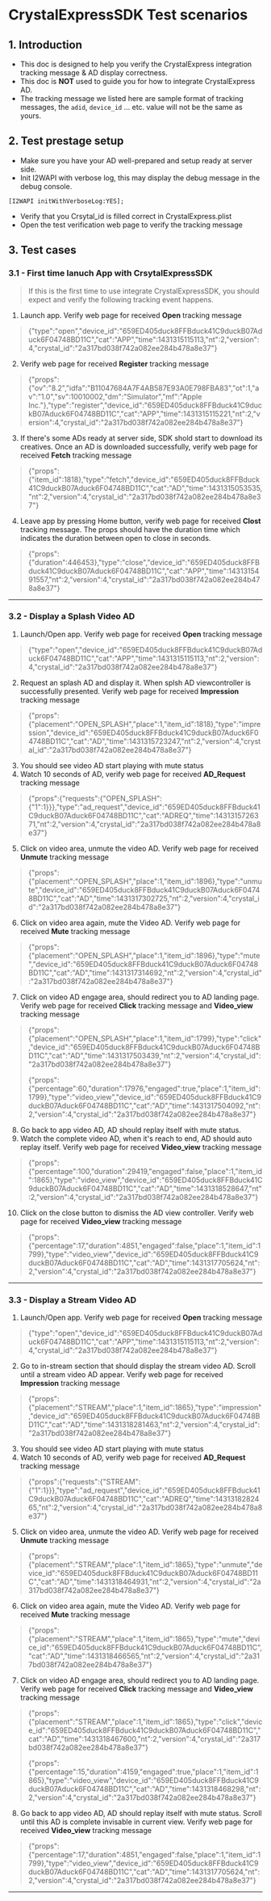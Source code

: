 # CrystalExpressSDK Test scenarios
## 1. Introduction
- This doc is designed to help you verify the CrystalExpress integration tracking message & AD display correctness.
- This doc is __NOT__ used to guide you for how to integrate CrystalExpress AD.
- The tracking message we listed here are sample format of tracking messages, the `adid`, `device_id` ... etc. value will not be the same as yours.

## 2. Test prestage setup
- Make sure you have your AD well-prepared and setup ready at server side.
- Init I2WAPI with verbose log, this may display the debug message in the debug console.

```objc
[I2WAPI initWithVerboseLog:YES];
```

- Verify that you Crsytal_id is filled correct in CrystalExpress.plist
- Open the test verification web page to verify the tracking message

## 3. Test cases
### 3.1 - First time lanuch App with CrsytalExpressSDK
> If this is the first time to use integrate CrystalExpressSDK, you should expect and verify the following tracking event happens.

1. Launch app. Verify web page for received __Open__ tracking message
> {"type":"open","device_id":"659ED405duck8FFBduck41C9duckB07Aduck6F04748BD11C","cat":"APP","time":1431315115113,"nt":2,"version":4,"crystal_id":"2a317bd038f742a082ee284b478a8e37"}
2. Verify web page for received __Register__ tracking message
> {"props":{"ov":"8.2","idfa":"B11047684A7F4AB587E93A0E798FBA83","ot":1,"av":"1.0","sv":10010002,"dm":"Simulator","mf":"Apple Inc."},"type":"register","device_id":"659ED405duck8FFBduck41C9duckB07Aduck6F04748BD11C","cat":"APP","time":1431315115221,"nt":2,"version":4,"crystal_id":"2a317bd038f742a082ee284b478a8e37"}
3. If there's some ADs ready at server side, SDK shold start to download its creatives. Once an AD is downloaded successfully, verify web page for received __Fetch__ tracking message
> {"props":{"item_id":1818},"type":"fetch","device_id":"659ED405duck8FFBduck41C9duckB07Aduck6F04748BD11C","cat":"AD","time":1431315053535,"nt":2,"version":4,"crystal_id":"2a317bd038f742a082ee284b478a8e37"}
4. Leave app by pressing Home button, verify web page for received __Clost__ tracking message. The props should have the duration time which indicates the duration between open to close in seconds.
> {"props":{"duration":446453},"type":"close","device_id":"659ED405duck8FFBduck41C9duckB07Aduck6F04748BD11C","cat":"APP","time":1431315491557,"nt":2,"version":4,"crystal_id":"2a317bd038f742a082ee284b478a8e37"}

---
### 3.2 - Display a Splash Video AD
1. Launch/Open app. Verify web page for received __Open__ tracking message
> {"type":"open","device_id":"659ED405duck8FFBduck41C9duckB07Aduck6F04748BD11C","cat":"APP","time":1431315115113,"nt":2,"version":4,"crystal_id":"2a317bd038f742a082ee284b478a8e37"}
2. Request an splash AD and display it. When splsh AD viewcontroller is successfully presented. Verify web page for received __Impression__ tracking message
> {"props":{"placement":"OPEN_SPLASH","place":1,"item_id":1818},"type":"impression","device_id":"659ED405duck8FFBduck41C9duckB07Aduck6F04748BD11C","cat":"AD","time":1431315723247,"nt":2,"version":4,"crystal_id":"2a317bd038f742a082ee284b478a8e37"}
3. You should see video AD start playing with mute status
4. Watch 10 seconds of AD, verify web page for received __AD_Request__ tracking message
> {"props":{"requests":{"OPEN_SPLASH":{"1":1}}},"type":"ad_request","device_id":"659ED405duck8FFBduck41C9duckB07Aduck6F04748BD11C","cat":"ADREQ","time":1431315726371,"nt":2,"version":4,"crystal_id":"2a317bd038f742a082ee284b478a8e37"}
5. Click on video area, unmute the video AD. Verify web page for received __Unmute__ tracking message
> {"props":{"placement":"OPEN_SPLASH","place":1,"item_id":1896},"type":"unmute","device_id":"659ED405duck8FFBduck41C9duckB07Aduck6F04748BD11C","cat":"AD","time":1431317302725,"nt":2,"version":4,"crystal_id":"2a317bd038f742a082ee284b478a8e37"}
6. Click on video area again, mute the Video AD. Verify web page for received __Mute__ tracking message
> {"props":{"placement":"OPEN_SPLASH","place":1,"item_id":1896},"type":"mute","device_id":"659ED405duck8FFBduck41C9duckB07Aduck6F04748BD11C","cat":"AD","time":1431317314692,"nt":2,"version":4,"crystal_id":"2a317bd038f742a082ee284b478a8e37"}
7. Click on video AD engage area, should redirect you to AD landing page. Verify web page for received __Click__ tracking message and __Video_view__ tracking message
> {"props":{"placement":"OPEN_SPLASH","place":1,"item_id":1799},"type":"click","device_id":"659ED405duck8FFBduck41C9duckB07Aduck6F04748BD11C","cat":"AD","time":1431317503439,"nt":2,"version":4,"crystal_id":"2a317bd038f742a082ee284b478a8e37"}
> 
> {"props":{"percentage":60,"duration":17976,"engaged":true,"place":1,"item_id":1799},"type":"video_view","device_id":"659ED405duck8FFBduck41C9duckB07Aduck6F04748BD11C","cat":"AD","time":1431317504092,"nt":2,"version":4,"crystal_id":"2a317bd038f742a082ee284b478a8e37"}
8. Go back to app video AD, AD should replay itself with mute status. 
9. Watch the complete video AD, when it's reach to end, AD should auto replay itself. Verify web page for received __Video_view__ tracking message
> {"props":{"percentage":100,"duration":29419,"engaged":false,"place":1,"item_id":1865},"type":"video_view","device_id":"659ED405duck8FFBduck41C9duckB07Aduck6F04748BD11C","cat":"AD","time":1431318528647,"nt":2,"version":4,"crystal_id":"2a317bd038f742a082ee284b478a8e37"}
10. Click on the close button to dismiss the AD view controller. Verify web page for received __Video_view__ tracking message
> {"props":{"percentage":17,"duration":4851,"engaged":false,"place":1,"item_id":1799},"type":"video_view","device_id":"659ED405duck8FFBduck41C9duckB07Aduck6F04748BD11C","cat":"AD","time":1431317705624,"nt":2,"version":4,"crystal_id":"2a317bd038f742a082ee284b478a8e37"}

---
### 3.3 - Display a Stream Video AD
1. Launch/Open app. Verify web page for received __Open__ tracking message
> {"type":"open","device_id":"659ED405duck8FFBduck41C9duckB07Aduck6F04748BD11C","cat":"APP","time":1431315115113,"nt":2,"version":4,"crystal_id":"2a317bd038f742a082ee284b478a8e37"}
2. Go to in-stream section that should display the stream video AD. Scroll until a stream video AD appear. Verify web page for received __Impression__ tracking message
> {"props":{"placement":"STREAM","place":1,"item_id":1865},"type":"impression","device_id":"659ED405duck8FFBduck41C9duckB07Aduck6F04748BD11C","cat":"AD","time":1431318281463,"nt":2,"version":4,"crystal_id":"2a317bd038f742a082ee284b478a8e37"}
3. You should see video AD start playing with mute status
4. Watch 10 seconds of AD, verify web page for received __AD_Request__ tracking message
> {"props":{"requests":{"STREAM":{"1":1}}},"type":"ad_request","device_id":"659ED405duck8FFBduck41C9duckB07Aduck6F04748BD11C","cat":"ADREQ","time":1431318282465,"nt":2,"version":4,"crystal_id":"2a317bd038f742a082ee284b478a8e37"}
5. Click on video area, unmute the video AD. Verify web page for received __Unmute__ tracking message
> {"props":{"placement":"STREAM","place":1,"item_id":1865},"type":"unmute","device_id":"659ED405duck8FFBduck41C9duckB07Aduck6F04748BD11C","cat":"AD","time":1431318464931,"nt":2,"version":4,"crystal_id":"2a317bd038f742a082ee284b478a8e37"}
6. Click on video area again, mute the Video AD. Verify web page for received __Mute__ tracking message
> {"props":{"placement":"STREAM","place":1,"item_id":1865},"type":"mute","device_id":"659ED405duck8FFBduck41C9duckB07Aduck6F04748BD11C","cat":"AD","time":1431318466565,"nt":2,"version":4,"crystal_id":"2a317bd038f742a082ee284b478a8e37"}
7. Click on video AD engage area, should redirect you to AD landing page. Verify web page for received __Click__ tracking message and __Video_view__ tracking message
> {"props":{"placement":"STREAM","place":1,"item_id":1865},"type":"click","device_id":"659ED405duck8FFBduck41C9duckB07Aduck6F04748BD11C","cat":"AD","time":1431318467600,"nt":2,"version":4,"crystal_id":"2a317bd038f742a082ee284b478a8e37"}
> 
> {"props":{"percentage":15,"duration":4159,"engaged":true,"place":1,"item_id":1865},"type":"video_view","device_id":"659ED405duck8FFBduck41C9duckB07Aduck6F04748BD11C","cat":"AD","time":1431318468298,"nt":2,"version":4,"crystal_id":"2a317bd038f742a082ee284b478a8e37"}
8. Go back to app video AD, AD should replay itself with mute status. Scroll until this AD is complete invisable in current view. Verify web page for received __Video_view__ tracking message
> {"props":{"percentage":17,"duration":4851,"engaged":false,"place":1,"item_id":1799},"type":"video_view","device_id":"659ED405duck8FFBduck41C9duckB07Aduck6F04748BD11C","cat":"AD","time":1431317705624,"nt":2,"version":4,"crystal_id":"2a317bd038f742a082ee284b478a8e37"}

---

